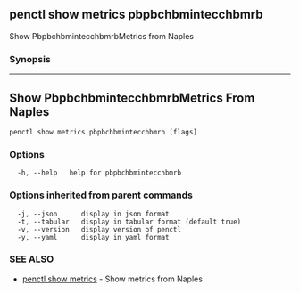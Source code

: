 ## penctl show metrics pbpbchbmintecchbmrb

Show PbpbchbmintecchbmrbMetrics from Naples

### Synopsis



---------------------------------
 Show PbpbchbmintecchbmrbMetrics From Naples 
---------------------------------


```
penctl show metrics pbpbchbmintecchbmrb [flags]
```

### Options

```
  -h, --help   help for pbpbchbmintecchbmrb
```

### Options inherited from parent commands

```
  -j, --json      display in json format
  -t, --tabular   display in tabular format (default true)
  -v, --version   display version of penctl
  -y, --yaml      display in yaml format
```

### SEE ALSO
* [penctl show metrics](penctl_show_metrics.md)	 - Show metrics from Naples

